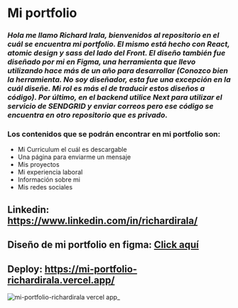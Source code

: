 # Mi portfolio
### _Hola me llamo Richard Irala, bienvenidos al repositorio en el cuál se encuentra mi portfolio. El mismo está hecho con React, atomic design y sass del lado del Front. El diseño también fue diseñado por mi en Figma, una herramienta que llevo utilizando hace más de un año para desarrollar (Conozco bien la herramienta. No soy diseñador, esta fue una excepción en la cuál diseñe. Mi rol es más el de traducir estos diseños a código). Por último, en el backend utilice Next para utilizar el servicio de SENDGRID y enviar correos pero ese código se encuentra en otro repositorio que es privado._

### Los contenidos que se podrán encontrar en mi portfolio son:
* Mi Curriculum el cuál es descargable
* Una página para enviarme un mensaje
* Mis proyectos
* Mi experiencia laboral
* Información sobre mi
* Mis redes sociales

## Linkedin: https://www.linkedin.com/in/richardirala/
## Diseño de mi portfolio en figma: <a href="https://www.figma.com/file/7osZICUMta7OJmlx8ibqLk/Portfolio-RMI?node-id=0%3A1&t=7YhFxstQR6EDt7bM-0">Click aquí</a>
## Deploy: https://mi-portfolio-richardirala.vercel.app/
![mi-portfolio-richardirala vercel app_](https://user-images.githubusercontent.com/93644394/222339078-d0e775ce-2fdf-47fe-b06c-c6bf9c643ce5.png)
